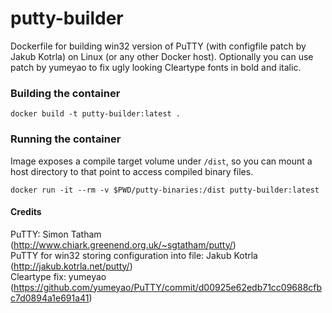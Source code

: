 # putty-builder

Dockerfile for building win32 version of PuTTY (with configfile patch by Jakub Kotrla) on Linux (or any other Docker host). Optionally you can use patch by yumeyao to fix ugly looking Cleartype fonts in bold and italic.

### Building the container

```console
docker build -t putty-builder:latest .
```

### Running the container

Image exposes a compile target volume under `/dist`, so you can mount a host directory to that point to access compiled binary files.

```console
docker run -it --rm -v $PWD/putty-binaries:/dist putty-builder:latest
```

#### Credits

PuTTY: Simon Tatham (http://www.chiark.greenend.org.uk/~sgtatham/putty/)  
PuTTY for win32 storing configuration into file: Jakub Kotrla (http://jakub.kotrla.net/putty/)  
Cleartype fix: yumeyao (https://github.com/yumeyao/PuTTY/commit/d00925e62edb71cc09688cfbc7d0894a1e691a41)

